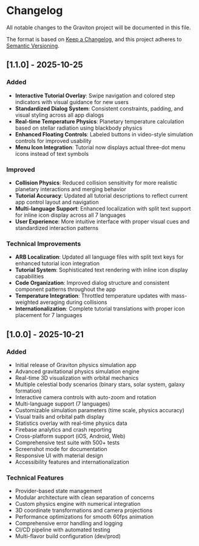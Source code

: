 # Changelog

All notable changes to the Graviton project will be documented in this file.

The format is based on [Keep a Changelog](https://keepachangelog.com/en/1.0.0/),
and this project adheres to [Semantic Versioning](https://semver.org/spec/v2.0.0.html).

## [1.1.0] - 2025-10-25

### Added
- **Interactive Tutorial Overlay**: Swipe navigation and colored step indicators with visual guidance for new users
- **Standardized Dialog System**: Consistent constraints, padding, and visual styling across all app dialogs
- **Real-time Temperature Physics**: Planetary temperature calculation based on stellar radiation using blackbody physics
- **Enhanced Floating Controls**: Labeled buttons in video-style simulation controls for improved usability
- **Menu Icon Integration**: Tutorial now displays actual three-dot menu icons instead of text symbols

### Improved
- **Collision Physics**: Reduced collision sensitivity for more realistic planetary interactions and merging behavior
- **Tutorial Accuracy**: Updated all tutorial descriptions to reflect current app control layout and navigation
- **Multi-language Support**: Enhanced localization with split text support for inline icon display across all 7 languages
- **User Experience**: More intuitive interface with proper visual cues and standardized interaction patterns

### Technical Improvements
- **ARB Localization**: Updated all language files with split text keys for enhanced tutorial icon integration
- **Tutorial System**: Sophisticated text rendering with inline icon display capabilities
- **Code Organization**: Improved dialog structure and consistent component patterns throughout the app
- **Temperature Integration**: Throttled temperature updates with mass-weighted averaging during collisions
- **Internationalization**: Complete tutorial translations with proper icon placement for 7 languages

## [1.0.0] - 2025-10-21

### Added
- Initial release of Graviton physics simulation app
- Advanced gravitational physics simulation engine
- Real-time 3D visualization with orbital mechanics
- Multiple celestial body scenarios (binary stars, solar system, galaxy formation)
- Interactive camera controls with auto-zoom and rotation
- Multi-language support (7 languages)
- Customizable simulation parameters (time scale, physics accuracy)
- Visual trails and orbital path display
- Statistics overlay with real-time physics data
- Firebase analytics and crash reporting
- Cross-platform support (iOS, Android, Web)
- Comprehensive test suite with 500+ tests
- Screenshot mode for documentation
- Responsive UI with material design
- Accessibility features and internationalization

### Technical Features
- Provider-based state management
- Modular architecture with clean separation of concerns
- Custom physics engine with numerical integration
- 3D coordinate transformations and camera projections
- Performance optimizations for smooth 60fps animation
- Comprehensive error handling and logging
- CI/CD pipeline with automated testing
- Multi-flavor build configuration (dev/prod)
